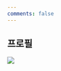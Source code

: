 ```yaml
---
comments: false
---
```

## 프로필
![](https://i.pinimg.com/originals/4e/0e/7f/4e0e7f61d4b3f4ee482f2d2fc5097264.jpg)


